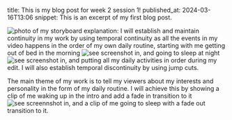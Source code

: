 
title: This is my blog post for week 2 session 1!
published_at: 2024-03-16T13:06
snippet: This is an excerpt of my first blog post.

![photo of my storyboard](/w01s1/storyboard_final.png)
explanation: 
I will establish and maintain continuity in my work by using temporal continuity as all the events in my video happens in the order of my own daily routine, starting with me getting out of bed in the morning ![see screenshot in](/w01s1/gettingoutofbed.png), and going to sleep at night ![see screenshot in](/w01s1/goingtosleep.png), and putting all my daily activities in order during my edit. I will also establish temporal discontinuity by using jump cuts.

The main theme of my work is to tell my viewers about my interests and personality in the form of my daily routine. I will achieve this by showing a clip of me waking up in the intro and add a fade in transition to it ![see screennshot in](), and a clip of me going to sleep with a fade out transition to it.

